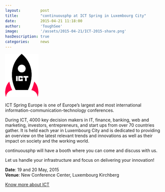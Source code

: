 ```yaml
---
layout:         post
title:          "continuousphp at ICT Spring in Luxembourg City"
date:           2015-04-21 11:18:00
author:         'ToughSee'
image:          '/assets/2015-04-21/ICT-2015-share.png'
hasDescription: true
categories:     news
---
```

![ ](/assets/2015-04-21/ICT-2015.png)

ICT Spring Europe is one of Europe’s largest and most international information-communication-technology conferences.

<!--more-->
During ICT, 4000 key decision makers in IT, finance, banking, web and marketing, investors, entrepreneurs, and start ups from over 70 countries gather. It is held each year in Luxembourg City and is dedicated to providing an overview on the latest relevant trends and innovations as well as their impact on society and the working world.

continuousphp will have a booth where you can come and discuss with us. 

Let us handle your infrastructure and focus on delivering your innovation!

**Date**: 19 and 20 May, 2015  
**Venue**: New Conference Center, Luxembourg Kirchberg

[Know more about ICT](http://www.ictspring.com/)

